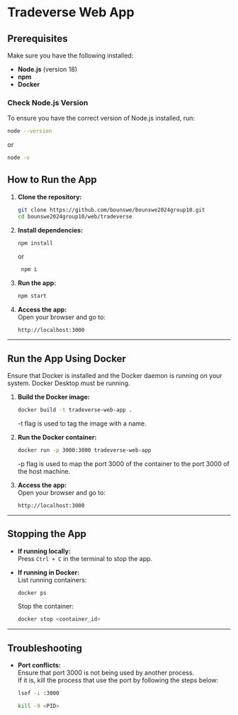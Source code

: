 
# Tradeverse Web App


## Prerequisites

Make sure you have the following installed:

- **Node.js** (version 18)  
- **npm**  
- **Docker**

### **Check Node.js Version**

To ensure you have the correct version of Node.js installed, run:

```bash
node --version
```
or 
```bash
node -v
```


## How to Run the App

1. **Clone the repository:**

   ```bash
   git clone https://github.com/bounswe/bounswe2024group10.git
   cd bounswe2024group10/web/tradeverse
   ```

2. **Install dependencies:**

   ```bash
   npm install
   ```
   or 
   ```bash
    npm i
    ```

3. **Run the app:**

   ```bash
   npm start
   ```

4. **Access the app:**  
   Open your browser and go to:  

   ```
   http://localhost:3000
   ```

---

## Run the App Using Docker

Ensure that Docker is installed and the Docker daemon is running on your system. Docker Desktop must be running.

1. **Build the Docker image:**

   ```bash
   docker build -t tradeverse-web-app .
   ```

   -t flag is used to tag the image with a name.

2. **Run the Docker container:**

   ```bash
   docker run -p 3000:3000 tradeverse-web-app
   ```

   -p flag is used to map the port 3000 of the container to the port 3000 of the host machine.


3. **Access the app:**  
   Open your browser and go to:  

   ```
   http://localhost:3000
   ```

---

## Stopping the App

- **If running locally:**  
  Press `Ctrl + C` in the terminal to stop the app.

- **If running in Docker:**  
  List running containers:

  ```bash
  docker ps
  ```

  Stop the container:

  ```bash
  docker stop <container_id>
  ```

---

## Troubleshooting

- **Port conflicts:**  
  Ensure that port 3000 is not being used by another process.  
  If it is, kill the process that use the port by following the steps below:

    ```bash
    lsof -i :3000
    ```

    ```bash
    kill -9 <PID>
    ```




